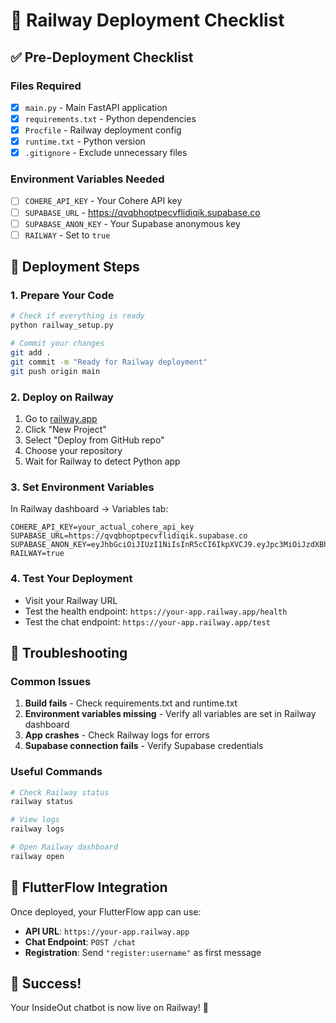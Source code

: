 # 🚂 Railway Deployment Checklist

## ✅ Pre-Deployment Checklist

### Files Required
- [x] `main.py` - Main FastAPI application
- [x] `requirements.txt` - Python dependencies
- [x] `Procfile` - Railway deployment config
- [x] `runtime.txt` - Python version
- [x] `.gitignore` - Exclude unnecessary files

### Environment Variables Needed
- [ ] `COHERE_API_KEY` - Your Cohere API key
- [ ] `SUPABASE_URL` - https://qvqbhoptpecvflidiqik.supabase.co
- [ ] `SUPABASE_ANON_KEY` - Your Supabase anonymous key
- [ ] `RAILWAY` - Set to `true`

## 🚀 Deployment Steps

### 1. Prepare Your Code
```bash
# Check if everything is ready
python railway_setup.py

# Commit your changes
git add .
git commit -m "Ready for Railway deployment"
git push origin main
```

### 2. Deploy on Railway
1. Go to [railway.app](https://railway.app)
2. Click "New Project"
3. Select "Deploy from GitHub repo"
4. Choose your repository
5. Wait for Railway to detect Python app

### 3. Set Environment Variables
In Railway dashboard → Variables tab:
```
COHERE_API_KEY=your_actual_cohere_api_key
SUPABASE_URL=https://qvqbhoptpecvflidiqik.supabase.co
SUPABASE_ANON_KEY=eyJhbGciOiJIUzI1NiIsInR5cCI6IkpXVCJ9.eyJpc3MiOiJzdXBhYmFzZSIsInJlZiI6InF2cWJob3B0cGVjdmZsaWRpcWlrIiwicm9sZSI6ImFub24iLCJpYXQiOjE3NTQ1OTU4MTUsImV4cCI6MjA3MDE3MTgxNX0.RMohPWr8VmsC5lvFmN6Ys27CWByySwdlsks09O9N97k
RAILWAY=true
```

### 4. Test Your Deployment
- Visit your Railway URL
- Test the health endpoint: `https://your-app.railway.app/health`
- Test the chat endpoint: `https://your-app.railway.app/test`

## 🔧 Troubleshooting

### Common Issues
1. **Build fails** - Check requirements.txt and runtime.txt
2. **Environment variables missing** - Verify all variables are set in Railway dashboard
3. **App crashes** - Check Railway logs for errors
4. **Supabase connection fails** - Verify Supabase credentials

### Useful Commands
```bash
# Check Railway status
railway status

# View logs
railway logs

# Open Railway dashboard
railway open
```

## 📱 FlutterFlow Integration

Once deployed, your FlutterFlow app can use:
- **API URL**: `https://your-app.railway.app`
- **Chat Endpoint**: `POST /chat`
- **Registration**: Send `"register:username"` as first message

## 🎉 Success!

Your InsideOut chatbot is now live on Railway! 🚀
